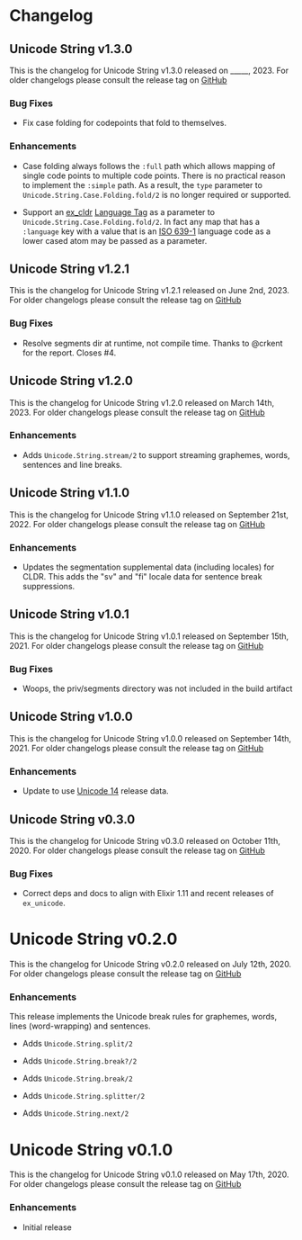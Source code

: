# Changelog

## Unicode String v1.3.0

This is the changelog for Unicode String v1.3.0 released on _____, 2023.  For older changelogs please consult the release tag on [GitHub](https://github.com/elixir-unicode/unicode_string/tags)

### Bug Fixes

* Fix case folding for codepoints that fold to themselves.

### Enhancements

* Case folding always follows the `:full` path which allows mapping of single code points to multiple code points. There is no practical reason to implement the `:simple` path. As a result, the `type` parameter to `Unicode.String.Case.Folding.fold/2` is no longer required or supported.

* Support an [ex_cldr](https://hex.pm/packages/ex_cldr) [Language Tag](https://hexdocs.pm/ex_cldr/Cldr.LanguageTag.html) as a parameter to `Unicode.String.Case.Folding.fold/2`. In fact any map that has a `:language` key with a value that is an [ISO 639-1](https://en.wikipedia.org/wiki/List_of_ISO_639-1_codes) language code as a lower cased atom may be passed as a parameter.

## Unicode String v1.2.1

This is the changelog for Unicode String v1.2.1 released on June 2nd, 2023.  For older changelogs please consult the release tag on [GitHub](https://github.com/elixir-unicode/unicode_string/tags)

### Bug Fixes

* Resolve segments dir at runtime, not compile time. Thanks to @crkent for the report. Closes #4.

## Unicode String v1.2.0

This is the changelog for Unicode String v1.2.0 released on March 14th, 2023.  For older changelogs please consult the release tag on [GitHub](https://github.com/elixir-unicode/unicode_string/tags)

### Enhancements

* Adds `Unicode.String.stream/2` to support streaming graphemes, words, sentences and line breaks.

## Unicode String v1.1.0

This is the changelog for Unicode String v1.1.0 released on September 21st, 2022.  For older changelogs please consult the release tag on [GitHub](https://github.com/elixir-unicode/unicode_string/tags)

### Enhancements

* Updates the segmentation supplemental data (including locales) for CLDR. This adds the "sv" and "fi" locale data for sentence break suppressions.

## Unicode String v1.0.1

This is the changelog for Unicode String v1.0.1 released on September 15th, 2021.  For older changelogs please consult the release tag on [GitHub](https://github.com/elixir-unicode/unicode_string/tags)

### Bug Fixes

* Woops, the priv/segments directory was not included in the build artifact

## Unicode String v1.0.0

This is the changelog for Unicode String v1.0.0 released on September 14th, 2021.  For older changelogs please consult the release tag on [GitHub](https://github.com/elixir-unicode/unicode_string/tags)

### Enhancements

* Update to use [Unicode 14](https://unicode.org/versions/Unicode14.0.0) release data.

## Unicode String v0.3.0

This is the changelog for Unicode String v0.3.0 released on October 11th, 2020.  For older changelogs please consult the release tag on [GitHub](https://github.com/elixir-unicode/unicode_string/tags)

### Bug Fixes

* Correct deps and docs to align with Elixir 1.11 and recent releases of `ex_unicode`.

# Unicode String v0.2.0

This is the changelog for Unicode String v0.2.0 released on July 12th, 2020.  For older changelogs please consult the release tag on [GitHub](https://github.com/elixir-unicode/unicode_string/tags)

### Enhancements

This release implements the Unicode break rules for graphemes, words, lines (word-wrapping) and sentences.

* Adds `Unicode.String.split/2`

* Adds `Unicode.String.break?/2`

* Adds `Unicode.String.break/2`

* Adds `Unicode.String.splitter/2`

* Adds `Unicode.String.next/2`

# Unicode String v0.1.0

This is the changelog for Unicode String v0.1.0 released on May 17th, 2020.  For older changelogs please consult the release tag on [GitHub](https://github.com/elixir-unicode/unicode_string/tags)

### Enhancements

* Initial release

